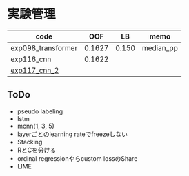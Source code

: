 # 実験管理

|code|OOF|LB|memo|
|--|--|--|--|
|exp098_transformer|0.1627|0.150|median_pp|
|exp116_cnn|0.1622|||
|[exp117_cnn_2]||||

## ToDo
- pseudo labeling
- lstm
- mcnn(1, 3, 5)
- layerごとのlearning rateでfreezeしない
- Stacking
- RとCを分ける
- ordinal regressionやらcustom lossのShare
- LIME

[exp117_cnn_2]:https://github.com/trtd56/VentilatorPressurePrediction/blob/a3453b6ab14528efa19cf7e7e77558348333a384/src/ventilatorlstm_2nd.py

